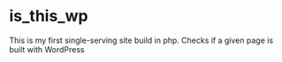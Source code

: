 # is_this_wp
This is my first single-serving site build in php. Checks if a given page is built with WordPress
